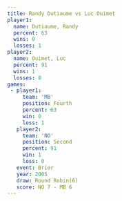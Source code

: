 ```yaml
---
title: Randy Dutiaume vs Luc Ouimet
player1:               
  name: Dutiaume, Randy
  percent: 63          
  wins: 0              
  losses: 1            
player2:               
  name: Ouimet, Luc    
  percent: 91          
  wins: 1              
  losses: 0            
games:
 - player1:          
     team: 'MB'      
     position: Fourth
     percent: 63     
     win: 0          
     loss: 1         
   player2:          
     team: 'NO'      
     position: Second
     percent: 91     
     win: 1          
     loss: 0         
   event: Brier        
   year: 2005          
   draw: Round Robin(6)
   score: NO 7 - MB 6  
---
```


